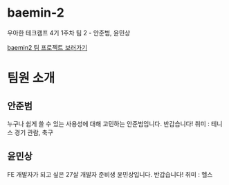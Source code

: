 # baemin-2
우아한 테크캠프 4기 1주차 팀 2 - 안준범, 윤민상

[baemin2 팀 프로젝트 보러가기](https://baemin-2-first-project.herokuapp.com/) 

# 팀원 소개

## 안준범

누구나 쉽게 쓸 수 있는 사용성에 대해 고민하는 안준범입니다. 반갑습니다!
취미 : 테니스 경기 관람, 축구

## 윤민상

FE 개발자가 되고 싶은 27살 개발자 준비생 윤민상입니다. 반갑습니다!
취미 : 헬스
